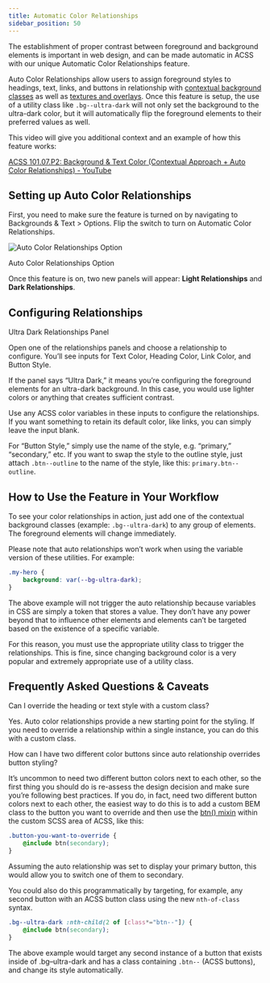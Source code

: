 ```yaml
---
title: Automatic Color Relationships
sidebar_position: 50
---
```


The establishment of proper contrast between foreground and background elements is important in web design, and can be made automatic in ACSS with our unique Automatic Color Relationships feature.

Auto Color Relationships allow users to assign foreground styles to headings, text, links, and buttons in relationship with [contextual background classes](https://automaticcss.com/docs/background-text-assignments/) as well as [textures and overlays](https://automaticcss.com/docs/textures-overlays/). Once this feature is setup, the use of a utility class like `.bg--ultra-dark` will not only set the background to the ultra-dark color, but it will automatically flip the foreground elements to their preferred values as well.

This video will give you additional context and an example of how this feature works:

[ACSS 101.07.P2: Background & Text Color (Contextual Approach + Auto Color Relationships) - YouTube](https://www.youtube.com/watch?v=xhFOgOBV774&embeds_referring_euri=https%3A%2F%2Fautomaticcss.com%2F)

## Setting up Auto Color Relationships

First, you need to make sure the feature is turned on by navigating to Backgrounds & Text > Options. Flip the switch to turn on Automatic Color Relationships.

![Auto Color Relationships Option](https://automaticcss.com/wp-content/uploads/CleanShot-2024-10-28-at-07.58.29@2x-1024x1024.jpg)

Auto Color Relationships Option

Once this feature is on, two new panels will appear: **Light Relationships** and **Dark Relationships**.

## Configuring Relationships

Ultra Dark Relationships Panel

Open one of the relationships panels and choose a relationship to configure. You’ll see inputs for Text Color, Heading Color, Link Color, and Button Style.

If the panel says “Ultra Dark,” it means you’re configuring the foreground elements for an ultra-dark background. In this case, you would use lighter colors or anything that creates sufficient contrast.

Use any ACSS color variables in these inputs to configure the relationships. If you want something to retain its default color, like links, you can simply leave the input blank.

For “Button Style,” simply use the name of the style, e.g. “primary,” “secondary,” etc. If you want to swap the style to the outline style, just attach `.btn--outline` to the name of the style, like this: `primary.btn--outline`.

## How to Use the Feature in Your Workflow

To see your color relationships in action, just add one of the contextual background classes (example: `.bg--ultra-dark`) to any group of elements. The foreground elements will change immediately.

Please note that auto relationships won’t work when using the variable version of these utilities. For example:

```CSS
.my-hero {
    background: var(--bg-ultra-dark);
}
```

The above example will not trigger the auto relationship because variables in CSS are simply a token that stores a value. They don’t have any power beyond that to influence other elements and elements can’t be targeted based on the existence of a specific variable.

For this reason, you must use the appropriate utility class to trigger the relationships. This is fine, since changing background color is a very popular and extremely appropriate use of a utility class.

## Frequently Asked Questions & Caveats

Can I override the heading or text style with a custom class?

Yes. Auto color relationships provide a new starting point for the styling. If you need to override a relationship within a single instance, you can do this with a custom class.

How can I have two different color buttons since auto relationship overrides button styling?

It’s uncommon to need two different button colors next to each other, so the first thing you should do is re-assess the design decision and make sure you’re following best practices. If you do, in fact, need two different button colors next to each other, the easiest way to do this is to add a custom BEM class to the button you want to override and then use the [btn() mixin](https://automaticcss.com/docs/button-mixins/) within the custom SCSS area of ACSS, like this:

```CSS
.button-you-want-to-override {
    @include btn(secondary);
}
```

Assuming the auto relationship was set to display your primary button, this would allow you to switch one of them to secondary.

You could also do this programmatically by targeting, for example, any second button with an ACSS button class using the new `nth-of-class` syntax.

```CSS
.bg--ultra-dark :nth-child(2 of [class*="btn--"]) {
    @include btn(secondary);
}
```

The above example would target any second instance of a button that exists inside of .bg–ultra-dark and has a class containing `.btn--` (ACSS buttons), and change its style automatically.
